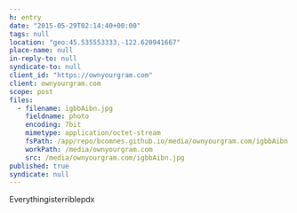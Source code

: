 ```yaml
---
h: entry
date: "2015-05-29T02:14:40+00:00"
tags: null
location: "geo:45.535553333,-122.620941667"
place-name: null
in-reply-to: null
syndicate-to: null
client_id: "https://ownyourgram.com"
client: ownyourgram.com
scope: post
files:
  - filename: igbbAibn.jpg
    fieldname: photo
    encoding: 7bit
    mimetype: application/octet-stream
    fsPath: /app/repo/bcomnes.github.io/media/ownyourgram.com/igbbAibn.jpg
    workPath: /media/ownyourgram.com
    src: /media/ownyourgram.com/igbbAibn.jpg
published: true
syndicate: null
---
```

Everythingisterriblepdx